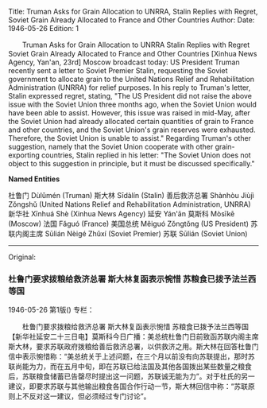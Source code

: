 Title: Truman Asks for Grain Allocation to UNRRA, Stalin Replies with Regret, Soviet Grain Already Allocated to France and Other Countries
Author:
Date: 1946-05-26
Edition: 1

　　Truman Asks for Grain Allocation to UNRRA
    Stalin Replies with Regret
    Soviet Grain Already Allocated to France and Other Countries
    [Xinhua News Agency, Yan'an, 23rd] Moscow broadcast today: US President Truman recently sent a letter to Soviet Premier Stalin, requesting the Soviet government to allocate grain to the United Nations Relief and Rehabilitation Administration (UNRRA) for relief purposes. In his reply to Truman's letter, Stalin expressed regret, stating, "The US President did not raise the above issue with the Soviet Union three months ago, when the Soviet Union would have been able to assist. However, this issue was raised in mid-May, after the Soviet Union had already allocated certain quantities of grain to France and other countries, and the Soviet Union's grain reserves were exhausted. Therefore, the Soviet Union is unable to assist." Regarding Truman's other suggestion, namely that the Soviet Union cooperate with other grain-exporting countries, Stalin replied in his letter: "The Soviet Union does not object to this suggestion in principle, but it must be discussed specifically."



**Named Entities**


杜鲁门  Dùlǔmén (Truman)
斯大林  Sīdàlín (Stalin)
善后救济总署  Shànhòu Jiùjì Zǒngshǔ (United Nations Relief and Rehabilitation Administration, UNRRA)
新华社  Xīnhuá Shè (Xinhua News Agency)
延安  Yán'ān
莫斯科  Mòsīkē (Moscow)
法国  Fǎguó (France)
美国总统  Měiguó Zǒngtǒng (US President)
苏联内阁主席  Sūlián Nèigé Zhǔxí (Soviet Premier)
苏联  Sūlián (Soviet Union)



<hr /> 

Original: 


### 杜鲁门要求拨粮给救济总署  斯大林复函表示惋惜  苏粮食已拨予法兰西等国

1946-05-26
第1版()
专栏：

　　杜鲁门要求拨粮给救济总署
    斯大林复函表示惋惜
    苏粮食已拨予法兰西等国
    【新华社延安二十三日电】莫斯科今日广播：美总统杜鲁门日前致函苏联内阁主席斯大林，要求苏联政府拨粮给善后救济总署，以供救济之用。斯大林在回答杜鲁门信中表示惋惜称：“美总统关于上述问题，在三个月以前没有向苏联提出，那时苏联尚能为力，而在五月中旬，即在苏联已给法国及其他各国拨出某些数量之粮食后，苏联粮食储蓄已告罄尽时提出这一问题，苏联诚无能为力”。对于杜氏的另一建议，即要求苏联与其他输出粮食各国合作行动一节，斯大林回信中称：“苏联原则上不反对这一建议，但必须经过专门讨论”。
